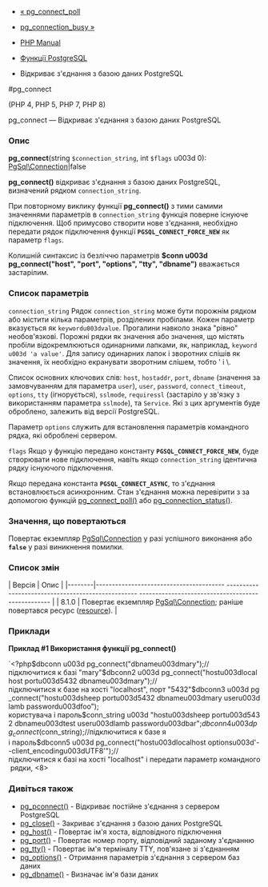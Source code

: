 - [« pg_connect_poll](function.pg-connect-poll.md)
- [pg_connection_busy »](function.pg-connection-busy.md)

- [PHP Manual](index.md)
- [Функції PostgreSQL](ref.pgsql.md)
- Відкриває з'єднання з базою даних PostgreSQL

#pg_connect

(PHP 4, PHP 5, PHP 7, PHP 8)

pg_connect — Відкриває з'єднання з базою даних PostgreSQL

### Опис

**pg_connect**(string `$connection_string`, int `$flags` u003d 0):
[PgSql\Connection](class.pgsql-connection.md)\|false

**pg_connect()** відкриває з'єднання з базою даних PostgreSQL,
визначений рядком `connection_string`.

При повторному виклику функції **pg_connect()** з тими самими значеннями
параметрів в `connection_string` функція поверне існуюче
підключення. Щоб примусово створити нове з'єднання, необхідно
передати рядок підключення функції **`PGSQL_CONNECT_FORCE_NEW`**
як параметр `flags`.

Колишній синтаксис із безліччю параметрів **$conn u003d pg_connect("host",
"port", "options", "tty", "dbname")** вважається застарілим.

### Список параметрів

`connection_string`
Рядок `connection_string` може бути порожнім рядком або містити
кілька параметрів, розділених пробілами. Кожен параметр вказується
як `keywordu003dvalue`. Прогалини навколо знака "рівно" необов'язкові.
Порожні рядки як значення або значення, що містять пробіли
відокремлюються одинарними лапками, як, наприклад, `keyword u003d 'a value'`.
Для запису одинарних лапок і зворотних слішів як значення, їх
необхідно екранувати зворотним слішем, тобто \' і \\.

Список основних ключових слів: `host`, `hostaddr`, `port`, `dbname`
(значення за замовчуванням для параметра `user`), `user`, `password`,
`connect_timeout`, `options`, `tty` (ігнорується), `sslmode`,
`requiressl` (застаріло у зв'язку з використанням параметра `sslmode`), та
`Service`. Які з цих аргументів буде оброблено, залежить від версії
PostgreSQL.

Параметр `options` служить для встановлення параметрів командного рядка,
які оброблені сервером.

`flags`
Якщо у функцію передано константу **`PGSQL_CONNECT_FORCE_NEW`**, буде
створювати нове підключення, навіть якщо `connection_string` ідентична
рядку існуючого підключення.

Якщо передана константа **`PGSQL_CONNECT_ASYNC`**, то з'єднання
встановлюється асинхронним. Стан з'єднання можна перевірити з
за допомогою функцій [pg_connect_poll()](function.pg-connect-poll.md) або
[pg_connection_status()](function.pg-connection-status.md).

### Значення, що повертаються

Повертає екземпляр [PgSql\Connection](class.pgsql-connection.md)
у разі успішного виконання або **`false`** у разі виникнення
помилки.

### Список змін

| Версія | Опис |
|--------|---------------------------------------- -------------------------------------------------- -------------------------------------------------- |
| 8.1.0 | Повертає екземпляр [PgSql\Connection](class.pgsql-connection.md); раніше повертався ресурс ([resource](language.types.resource.md)). |

### Приклади

**Приклад #1 Використання функції **pg_connect()****

`<?php$dbconn u003d pg_connect("dbnameu003dmary");//підключитися к базі "mary"$dbconn2 u003d pg_connect("hostu003dlocalhost portu003d5432 dbnameu003dmary");//підключитися к базе на хості "localhost", порт "5432"$dbconn3 u003d pg_connect("hostu003dsheep portu003d5432 dbnameu003dmary useru003dlamb passwordu003dfoo"); користувача і пароль$conn_string u003d "hostu003dsheep portu003d5432 dbnameu003dtest useru003dlamb passwordu003dbar";$dbconn4 u003d pg_connect($conn_string);//підключитися к базе я і пароль$dbconn5 u003d pg_connect("hostu003dlocalhost optionsu003d'--client_encodingu003dUTF8'");//підключитися к базі на хості "localhost" і передати параметр командного рядки, <8>

### Дивіться також

- [pg_pconnect()](function.pg-pconnect.md) - Відкриває постійне
з'єднання з сервером PostgreSQL
- [pg_close()](function.pg-close.md) - Закриває з'єднання з базою
даних PostgreSQL
- [pg_host()](function.pg-host.md) - Повертає ім'я хоста,
відповідного підключення
- [pg_port()](function.pg-port.md) - Повертає номер порту,
відповідний заданому з'єднанню
- [pg_tty()](function.pg-tty.md) - Повертає ім'я терміналу TTY,
пов'язане зі з'єднанням
- [pg_options()](function.pg-options.md) - Отримання параметрів
з'єднання з сервером баз даних
- [pg_dbname()](function.pg-dbname.md) - Визначає ім'я бази даних
